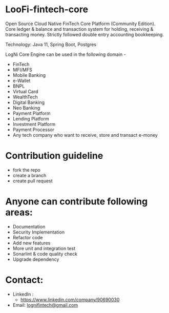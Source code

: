 # LooFi-fintech-core
Open Source Cloud Native FinTech Core Platform (Community Edition).
Core ledger &amp; balance and transaction system for holding, receiving &amp; transacting money.
Strictly followed double entry accounting bookkeeping.

Technology: Java 11, Spring Boot, Postgres

LogNi Core Engine can be used in the following domain -
- FinTech 
- MFI/MFS
- Mobile Banking
- e-Wallet
- BNPL
- Virtual Card
- WealthTech
- Digital Banking
- Neo Banking
- Payment Platform
- Lending Platform
- Investment Platform
- Payment Processor
- Any tech company who want to receive, store and transact e-money


# Contribution guideline
- fork the repo
- create a branch
- create pull request

# Anyone can contribute following areas:

- Documentation
- Security Implementation
- Refactor code
- Add new features
- More unit and integration test
- Sonarlint & code quality check
- Upgrade dependency

# Contact:
- LinkedIn :
    - https://www.linkedin.com/company/90690030
- Email: lognifintech@gmail.com


